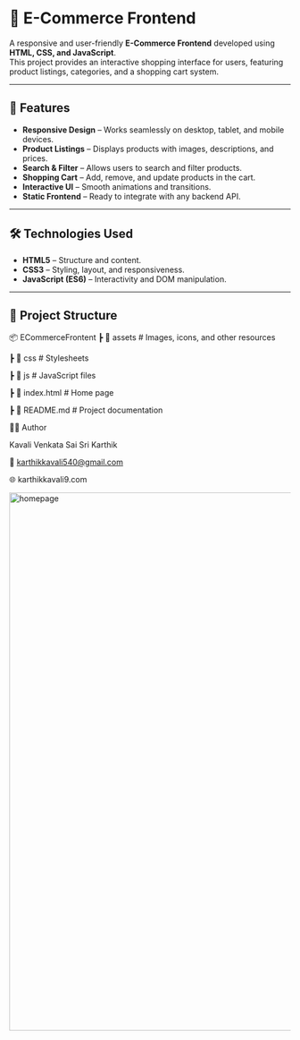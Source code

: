 # 🛒 E-Commerce Frontend

A responsive and user-friendly **E-Commerce Frontend** developed using **HTML, CSS, and JavaScript**.  
This project provides an interactive shopping interface for users, featuring product listings, categories, and a shopping cart system.

---

## 📌 Features

- **Responsive Design** – Works seamlessly on desktop, tablet, and mobile devices.
- **Product Listings** – Displays products with images, descriptions, and prices.
- **Search & Filter** – Allows users to search and filter products.
- **Shopping Cart** – Add, remove, and update products in the cart.
- **Interactive UI** – Smooth animations and transitions.
- **Static Frontend** – Ready to integrate with any backend API.

---

## 🛠️ Technologies Used

- **HTML5** – Structure and content.
- **CSS3** – Styling, layout, and responsiveness.
- **JavaScript (ES6)** – Interactivity and DOM manipulation.

---

## 📂 Project Structure

📦 ECommerceFrontent
┣ 📂 assets # Images, icons, and other resources

┣ 📂 css # Stylesheets

┣ 📂 js # JavaScript files

┣ 📜 index.html # Home page

┣ 📜 README.md # Project documentation


👨‍💻 Author

Kavali Venkata Sai Sri Karthik

📧 karthikkavali540@gmail.com

🌐 karthikkavali9.com


<img width="1887" height="962" alt="homepage" src="https://github.com/user-attachments/assets/1c81c523-2165-48d2-9d18-df2023b56ee9" />


